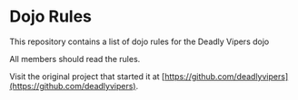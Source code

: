 Dojo Rules
==========

This repository contains a list of dojo rules for the Deadly Vipers dojo

All members should read the rules.

Visit the original project that started it at [https://github.com/deadlyvipers](https://github.com/deadlyvipers).
